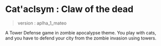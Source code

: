 # Cat'aclsym : Claw of the dead

> version : aplha_1_mateo

A Tower Defense game in zombie apocalypse theme. You play with cats, and you have to defend your city from the zombie invasion using towers.
